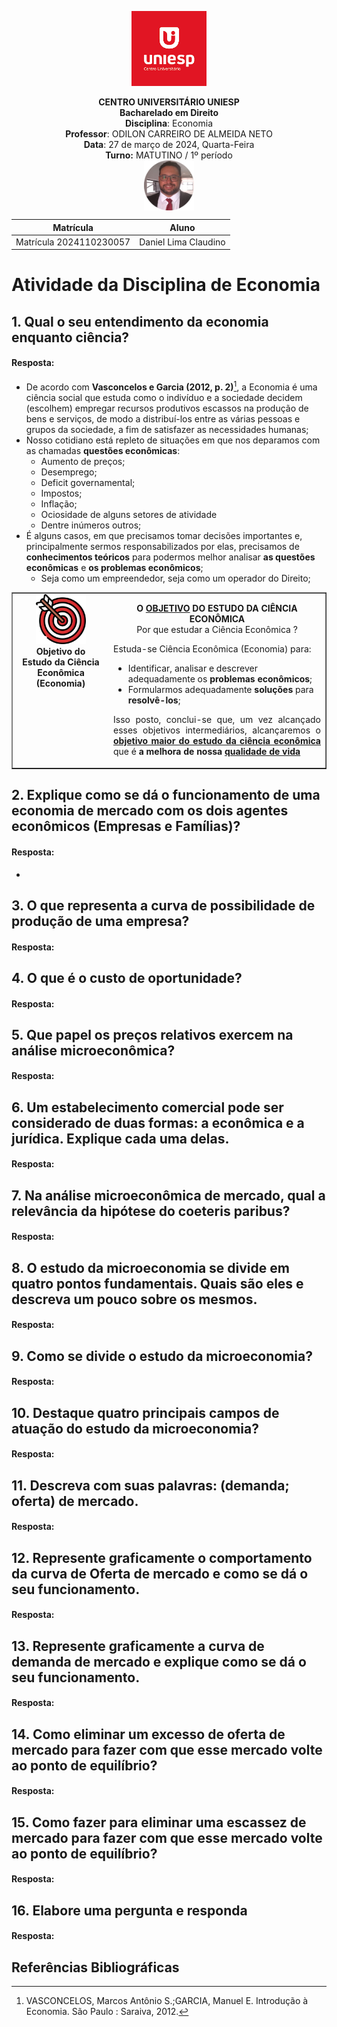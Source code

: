 <div align="center">

<p align="center"><img height="120" src="../../../figuras/LOGO_UNIESP.png"> </p>
<p align="center"><b>CENTRO UNIVERSITÁRIO UNIESP</b><br>
<b>Bacharelado em Direito</b><br>
<b>Disciplina</b>: Economia</span><br>
<b>Professor</b>: ODILON CARREIRO DE ALMEIDA NETO<br>
<b>Data</b>: 27 de março de 2024, Quarta-Feira<br>
<b>Turno:</b> MATUTINO / 1º período<br>
<img align="center" src="../../../figuras/FOTO_PERFIL_DANIEL_CLAUDINO_2023.png" width="80"><br>
 </p>
</div>

<center>

|Matrícula|Aluno|
|:---:|:---:|
|Matrícula 2024110230057|Daniel Lima Claudino|

</center>

# Atividade da Disciplina de Economia

## 1. Qual o seu entendimento da economia enquanto ciência?

#### Resposta:
- De acordo com **Vasconcelos e Garcia (2012, p. 2)**[^VASCONCELOS-GARCIA-2012], a Economia é uma ciência social que estuda como o indivíduo e a sociedade decidem (escolhem) empregar recursos produtivos escassos na produção de bens e serviços, de modo a distribuí-los entre as várias pessoas e grupos da sociedade, a fim de satisfazer as necessidades humanas;
- Nosso cotidiano está repleto de situações em que nos deparamos com as chamadas **questões econômicas**:
  - Aumento de preços;
  - Desemprego;
  - Deficit governamental;
  - Impostos;
  - Inflação;
  - Ociosidade de alguns setores de atividade
  - Dentre inúmeros outros;
- É alguns casos, em que precisamos tomar decisões importantes e, principalmente sermos responsabilizados por elas, precisamos de **conhecimentos teóricos** para podermos melhor analisar **as questões econômicas** e **os problemas econômicos**;
  - Seja como um empreendedor, seja como um operador do Direito; 

<table border="1" id="quadro-definicao-XXXXX">
<tr>
  <td align="center" valign="top"width="140px" style="border-right-style:hidden">
   <img src="https://github.com/dnlclaudino/imagens/blob/master/gestao-do-conhecimento/icone-definicao.png?raw=true" heigh="80" width="80"><br>
   <b>Objetivo do<br>Estudo da Ciência<br>Econômica (Economia)</b>
  </td>
  <td valign="top">
<p style="text-align:center"><b>O <u>OBJETIVO</u> DO ESTUDO DA CIÊNCIA ECONÔMICA</b><br>Por que estudar a Ciência Econômica ?</p>
  <p style="text-align:justify">
    Estuda-se Ciência Econômica (Economia) para:
  </p>
     <ul>
       <li>Identificar, analisar e descrever adequadamente os <b>problemas econômicos</b>;</li>
       <li>Formularmos adequadamente <b>soluções</b> para <b>resolvê-los</b>;</li>
     </ul>
   <p style="text-align:justify">Isso posto, conclui-se que, um vez alcançado esses objetivos intermediários, alcançaremos o <b><u>objetivo maior do estudo da ciência econômica</u></b> que é <b>a melhora de nossa <u>qualidade de vida</u></b></p>  
   </td>
</tr>
</table>

## 2. Explique como se dá o funcionamento de uma economia de mercado com os dois agentes econômicos (Empresas e Famílias)?

#### Resposta:
- 

## 3. O que representa a curva de possibilidade de produção de uma empresa? 

#### Resposta:

## 4. O que é o custo de oportunidade?

#### Resposta:

## 5. Que papel os preços relativos exercem na análise microeconômica?

#### Resposta:

## 6. Um estabelecimento comercial pode ser considerado de duas formas: a econômica e a jurídica.  Explique cada uma delas. 

#### Resposta:

## 7. Na análise microeconômica de mercado, qual a relevância da hipótese do coeteris paribus?

#### Resposta:

## 8. O estudo da microeconomia se divide em quatro pontos fundamentais.  Quais são eles e descreva um pouco sobre os mesmos. 

#### Resposta:

## 9. Como se divide o estudo da microeconomia?

#### Resposta:

## 10. Destaque quatro principais campos de atuação do estudo da microeconomia?

#### Resposta:

## 11. Descreva com suas palavras: (demanda; oferta) de mercado. 

#### Resposta:

## 12. Represente graficamente o comportamento da curva de Oferta de mercado e como se dá o seu funcionamento. 

#### Resposta:

## 13. Represente graficamente a curva de demanda de mercado e explique como se dá o seu funcionamento. 

#### Resposta:

## 14. Como eliminar um excesso de oferta de mercado para fazer com que esse mercado volte ao ponto de equilíbrio?

#### Resposta:

## 15. Como fazer para eliminar uma escassez de mercado para fazer com que esse mercado volte ao ponto de equilíbrio?

#### Resposta:

## 16. Elabore uma pergunta e responda

#### Resposta:

## Referências Bibliográficas

[^VASCONCELOS-GARCIA-2012]: VASCONCELOS, Marcos Antônio S.;GARCIA, Manuel E. Introdução à Economia. São Paulo : Saraiva, 2012.